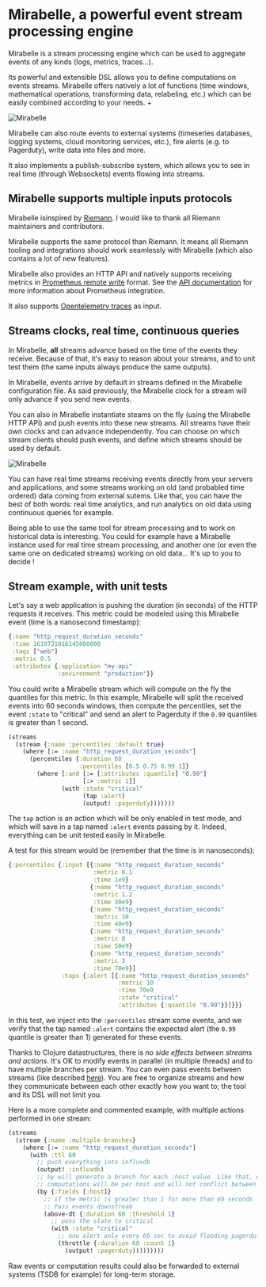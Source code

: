 # Mirabelle, a powerful event stream processing engine

Mirabelle is a stream processing engine which can be used to aggregate events of any kinds (logs, metrics, traces...).

Its powerful and extensible DSL allows you to define computations on events streams. Mirabelle offers natively a lot of functions (time windows, mathematical operations, transforming data, relabeling, etc.) which can be easily combined according to your needs. +

![Mirabelle](img/mirabelle_presentation.png)

Mirabelle can also route events to external systems (timeseries databases, logging systems, cloud monitoring services, etc.), fire alerts (e.g. to Pagerduty), write data into files and more.

It also implements a publish-subscribe system, which allows you to see in real time (through Websockets) events flowing into streams.

## Mirabelle supports multiple inputs protocols

Mirabelle isinspired by [Riemann](https://riemann.io/). I would like to thank all Riemann maintainers and contributors.

Mirabelle supports the same protocol than Riemann. It means all Riemann tooling and integrations should work seamlessly with Mirabelle (which also contains a lot of new features).

Mirabelle also provides an HTTP API and natively supports receiving metrics in [Prometheus remote write](https://prometheus.io/docs/operating/integrations/) format. See the [API documentation](/api/#prometheus-remote-write) for more information about Prometheus integration.

It also supports [Opentelemetry traces](/api/#opentelemetry-traces-input) as input.

## Streams clocks, real time, continuous queries

In Mirabelle, **all** streams advance based on the time of the events they receive. Because of that, it's easy to reason about your streams, and to unit test them (the same inputs always produce the same outputs).

In Mirabelle, events arrive by default in streams defined in the Mirabelle configuration file. As said previously, the Mirabelle clock for a stream will only advance if you send new events.

You can also in Mirabelle instantiate steams on the fly (using the Mirabelle HTTP API) and push events into these new streams. All streams have their own clocks and can advance independently. You can choose on which stream clients should push events, and define which streams should be used by default.

![Mirabelle](img/mirabelle_streams.png)

You can have real time streams receiving events directly from your servers and applications, and some streams working on old (and probabled time ordered) data coming from external sutems. Like that, you can have the best of both words: real time analytics, and run analytics on old data using continuous queries for example.

Being able to use the same tool for stream processing and to work on historical data is interesting. You could for example have a Mirabelle instance used for real time stream processing, and another one (or even the same one on dedicated streams) working on old data... It's up to you to decide !

## Stream example, with unit tests

Let's say a web application is pushing the duration (in seconds) of the HTTP requests it receives. This metric could be modeled using this Mirabelle event (time is a nanosecond timestamp):

```clojure
{:name "http_request_duration_seconds"
 :time 1619731016145000000
 :tags ["web"]
 :metric 0.5
 :attributes {:application "my-api"
              :environment "production"}}
```

You could write a Mirabelle stream which will compute on the fly the quantiles for this metric. In this example, Mirabelle will split the received events into 60 seconds windows, then compute the percentiles, set the event `:state` to "critical" and send an alert to Pagerduty if the `0.99` quantiles is greater than 1 second.

```clojure
(streams
  (stream {:name :percentiles :default true}
    (where [:= :name "http_request_duration_seconds"]
      (percentiles {:duration 60
                    :percentiles [0.5 0.75 0.99 1]}
        (where [:and [:= [:attributes :quantile] "0.99"]
                     [:> :metric 1]]
               (with :state "critical"
                     (tap :alert)
                     (output! :pagerduty)))))))
```

The `tap` action is an action which will be only enabled in test mode, and which will save in a tap named `:alert` events passing by it. Indeed, everything can be unit tested easily in Mirabelle.

A test for this stream would be (remember that the time is in nanoseconds):

```clojure
{:percentiles {:input [{:name "http_request_duration_seconds"
                        :metric 0.1
                        :time 1e9}
                       {:name "http_request_duration_seconds"
                        :metric 1.2
                        :time 30e9}
                       {:name "http_request_duration_seconds"
                        :metric 10
                        :time 40e9}
                       {:name "http_request_duration_seconds"
                        :metric 8
                        :time 50e9}
                       {:name "http_request_duration_seconds"
                        :metric 3
                        :time 70e9}]
               :taps {:alert [{:name "http_request_duration_seconds"
                               :metric 10
                               :time 70e9
                               :state "critical"
                               :attributes {:quantile "0.99"}}]}}}

```

In this test, we inject into the `:percentiles` stream some events, and we verify that the tap named `:alert` contains the expected alert (the `0.99` quantile is greater than 1) generated for these events.

Thanks to Clojure datastructures, there is *no side effects between streams and actions*. It's OK to modify events in parallel (in multiple threads) and to have multiple branches per stream. You can even pass events between streams (like described [here](todo)). You are free to organize streams and how they communicate between each other exactly how you want to; the tool and its DSL will not limit you.

Here is a more complete and commented example, with multiple actions performed in one stream:

```clojure
(streams
  (stream {:name :multiple-branches}
    (where [:= :name "http_request_duration_seconds"]
      (with :ttl 60
        ;; push everything into influxdb
        (output! :influxdb)
        ;; by will generate a branch for each :host value. Like that, downstream
        ;; computations will be per host and will not conflict between each other
        (by {:fields [:host]}
          ;; if the metric is greater than 1 for more than 60 seconds
          ;; Pass events downstream
          (above-dt {:duration 60 :threshold 1}
            ;; pass the state to critical
            (with :state "critical"
              ;; one alert only every 60 sec to avoid flooding pagerduty
              (throttle {:duration 60 :count 1}
                (output! :pagerduty)))))))))
```

Raw events or computation results could also be forwarded to external systems (TSDB for example) for long-term storage.
